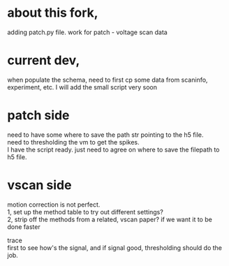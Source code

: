 # about this fork,
adding patch.py file. work for patch - voltage scan data


# current dev,
when populate the schema, need to first cp some data from scaninfo, experiment, etc. I will add the small script very soon
<br>
# patch side
need to have some where to save the path str pointing to the h5 file.<br>
need to thresholding the vm to get the spikes.<br>
I have the script ready. just need to agree on where to save the filepath to h5 file.<br>

# vscan side
motion correction is not perfect.<br>
1, set up the method table to try out different settings? <br>
2, strip off the methods from a related, vscan paper? if we want it to be done faster<br>

trace <br>
first to see how's the signal, and if signal good, thresholding should do the job.<br>
